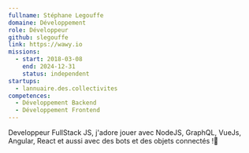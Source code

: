 ```yaml
---
fullname: Stéphane Legouffe
domaine: Développement
role: Développeur
github: slegouffe
link: https://wawy.io
missions:
  - start: 2018-03-08
    end: 2024-12-31
    status: independent
startups:
  - lannuaire.des.collectivites
competences:
  - Développement Backend
  - Développement Frontend
---
```

Developpeur FullStack JS, j'adore jouer avec NodeJS, GraphQL, VueJs, Angular, React et aussi avec des bots et des objets connectés !🤖
